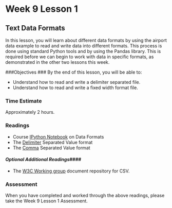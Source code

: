 # Week 9 Lesson 1 #
## Text Data Formats ##

In this lesson, you will learn about different data formats by using 
the airport data example to read and write data into different formats.
This process is done using standard Python tools and by using the Pandas
library. This is required before we can begin to work with data in
specific formats, as demonstrated in the other two lessons this week.

###Objectives ###
By the end of this lesson, you will be able to:

- Understand how to read and write a delimiter separated file.
- Understand how to read and write a fixed width format file.


### Time Estimate ###

Approximately 2 hours.

### Readings ####

- Course [IPython Notebook](notebooks/text-dataformat.ipynb) on Data Formats
- The [Delimiter](https://en.wikipedia.org/wiki/Delimiter-separated_values) Separated Value format
- The [Comma](https://en.wikipedia.org/wiki/Comma-separated_values) Separated Value format

#### *Optional Additional Readings*####

- The [W3C Working group](http://www.w3.org/2013/csvw/wiki/Main_Page) document repository for CSV.

### Assessment ###

When you have completed and worked through the above readings, please take the Week 9 Lesson 1 Assessment.
